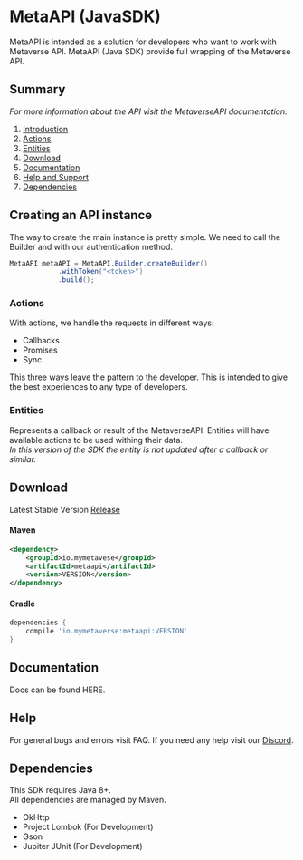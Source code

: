# MetaAPI (JavaSDK)

MetaAPI is intended as a solution for developers 
who want to work with Metaverse API. MetaAPI (Java SDK) 
provide full wrapping of the Metaverse API.

## Summary

_For more information about the API visit the MetaverseAPI documentation._

1. [Introduction](#creating-an-api-instance)
2. [Actions](#actions)
3. [Entities](#entities)
4. [Download](#download)
5. [Documentation](#documentation)
6. [Help and Support](#help)
7. [Dependencies](#dependencies)

## Creating an API instance

The way to create the main instance is pretty simple. We need to call the Builder
and with our authentication method.

```java
MetaAPI metaAPI = MetaAPI.Builder.createBuilder()
            .withToken("<token>")
            .build();
```

### Actions

With actions, we handle the requests in different ways:
 
 - Callbacks
 - Promises
 - Sync

This three ways leave the pattern to the developer. This is intended 
to give the best experiences to any type of developers.



### Entities

Represents a callback or result of the MetaverseAPI. Entities will have available actions to
be used withing their data. \
_In this version of the SDK the entity is not updated after a callback or similar._

## Download

Latest Stable Version [Release](https://github.com/MyMetaverse/JavaSDK/releases/latest) 

#### Maven
```xml
<dependency>
    <groupId>io.mymetavese</groupId>
    <artifactId>metaapi</artifactId>
    <version>VERSION</version>
</dependency>
```
#### Gradle
```groovy
dependencies {
    compile 'io.mymetaverse:metaapi:VERSION'
}
```

## Documentation

Docs can be found HERE.

## Help

For general bugs and errors visit FAQ.
If you need any help visit our [Discord](https://discord.gg/TFGC4AxVTt).

## Dependencies

This SDK requires Java 8+. \
All dependencies are managed by Maven. 

- OkHttp 
- Project Lombok (For Development)
- Gson
- Jupiter JUnit (For Development)

